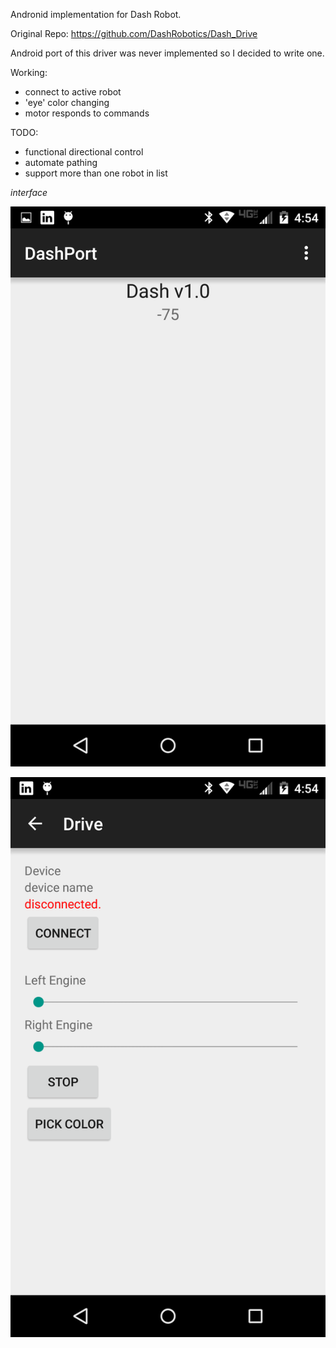 Andronid implementation for Dash Robot.

Original Repo: https://github.com/DashRobotics/Dash_Drive

Android port of this driver was never implemented so I decided to write one.

Working:
* connect to active robot
* 'eye' color changing
* motor responds to commands

TODO:
* functional directional control
* automate pathing
* support more than one robot in list


*interface*

![Alt text](/images/bluetooth_scanner.png?raw=true "Bluetooth Scan Screenshot")

![Alt text](/images/bluetooth_controller.png?raw=true "Bluetooth Controller Screenshot")

